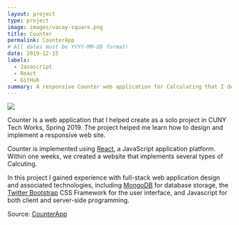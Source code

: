 ```yaml
---
layout: project
type: project
image: images/vacay-square.png
title: Counter
permalink: CounterApp
# All dates must be YYYY-MM-DD format!
date: 2019-12-15
labels:
  - Javascript
  - React
  - GitHub
summary: A responsive Counter web application for Calculating that I developed in CUNY TechWorks at QCC.
---
```


<img class="ui medium right floated rounded image" src="../images/vacay-home-page.png">

Counter is a web application that I helped create as a solo project in CUNY Tech Works, Spring 2019. The project helped me learn how to design and implement a responsive web site.

Counter is implemented using [React](http://React.com), a JavaScript application platform. Within one weeks, we created a website that implements several types of Calcuting.

In this project I gained experience with full-stack web application design and associated technologies, including [MongoDB](http://mongodb.com) for database storage, the [Twitter Bootstrap](http://getbootstrap.com/) CSS Framework for the user interface, and Javascript for both client and server-side programming.

Source: <a href="https://github.com/Jinn11/counter"><i class="large github icon"></i>CounterApp</a>
